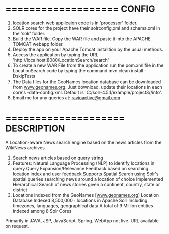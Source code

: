 
===================
	CONFIG
===================
 
1. location search web applicaion code is in 'processor' folder.
2. SOLR cores for the project have their solrconfig,xml and schema.xml in the 'solr' folder.
3. Build the WAR file. Copy the WAR file and paste it into the APACHE TOMCAT webapp folder.
4. Deploy the app on your Apache Tomcat installtion by the usual methods.
5. Access the application by typing the URL 'http://localhost:8080/LocationSearch/search'
6. To create a new WAR File from the application run the pom.xml file in the LocationSearch code by typing the command mvn clean install -DskipTests
7. The Data files for the GeoNames location database can be downloaded from www.geonames.org. Just download, update their locations in each core's <core>-data-config.xml. Default is 'C:/solr-4.5.1/example/project3/<core>/info'.
8. Email me for any queries at: ravioactive@gmail.com

====================
    DESCRIPTION
====================

A Location-aware News search engine based on the news articles from the WikiNews archives
1) Search news articles based on query string
2) Features:
	Natural Language Processing (NLP) to identify locations in query
	Query Expansion/Relevance Feedback based on searching location index and user feedback
	Supports Spatial Search using Solr's spatial queries searching news around a location of choice
	Implemented Hierarchical Search of news  stories given a continent, country, state or district
3) Locations indexed from the GeoNames [www.geonames.org] Location Database
	Indexed 8,500,000+ locations in Apache Solr
	Including timezones, languages, geographical data
	A total of 9 Million entities indexed among 8 Solr Cores 

Primarily in JAVA, JSP, JavaScript, Spring.
WebApp not live. URL available on request.

